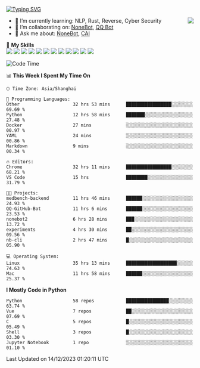 [![Typing SVG](https://readme-typing-svg.herokuapp.com?size=25&duration=2500&color=8C43EA&vCenter=true&width=200&height=40&lines=Hi+there+%F0%9F%91%8B%F0%9F%8F%BB;I'm+yanyongyu)](https://git.io/typing-svg)

<a href="#">
  <img align="right" src="https://github-readme-stats.vercel.app/api?username=yanyongyu&count_private=true&show_icons=true&bg_color=15,f2f7fd,E0EAFC" />
</a>

- 🌱 I’m currently learning: NLP, Rust, Reverse, Cyber Security
- 👯 I’m collaborating on: [NoneBot](https://github.com/nonebot), [QQ Bot](https://github.com/Mrs4s/go-cqhttp)
- 💬 Ask me about: [NoneBot](https://github.com/nonebot), [CAI](https://github.com/cscs181/CAI)

🌟 **My Skills**  
![](https://img.shields.io/badge/-Python-3e74a2?style=flat-square&logo=Python&logoColor=fff)
![](https://img.shields.io/badge/-TypeScript-3178C6?style=flat-square&logo=TypeScript&logoColor=fff)
![](https://img.shields.io/badge/-Vue-4fc08d?style=flat-square&logo=Vue.js&logoColor=fff)
![](https://img.shields.io/badge/-React-2d98ce?style=flat-square&logo=React&logoColor=fff)
![](https://img.shields.io/badge/-FastAPI-009688?style=flat-square&logo=FastAPI&logoColor=fff)
![](https://img.shields.io/badge/-Linux-000000?style=flat-square&logo=Linux&logoColor=fff)
![](https://img.shields.io/badge/-Docker-2496ED?style=flat-square&logo=Docker&logoColor=fff)
![](https://img.shields.io/badge/-Kubernetes-326CE5?style=flat-square&logo=Kubernetes&logoColor=fff)
![](https://img.shields.io/badge/-GitHub%20Actions-2088FF?style=flat-square&logo=GitHubActions&logoColor=fff)
![](https://img.shields.io/badge/-PostgreSQL-4169E1?style=flat-square&logo=PostgreSQL&logoColor=fff)
![](https://img.shields.io/badge/-Redis-DC382D?style=flat-square&logo=Redis&logoColor=fff)
![](https://img.shields.io/badge/-MongoDB-47A248?style=flat-square&logo=MongoDB&logoColor=fff)

<!--START_SECTION:waka-->
![Code Time](http://img.shields.io/badge/Code%20Time-5%2C486%20hrs%2026%20mins-blue)

📊 **This Week I Spent My Time On** 

```text
🕑︎ Time Zone: Asia/Shanghai

💬 Programming Languages: 
Other                    32 hrs 53 mins      █████████████████░░░░░░░░   69.69 % 
Python                   12 hrs 58 mins      ███████░░░░░░░░░░░░░░░░░░   27.48 % 
Docker                   27 mins             ░░░░░░░░░░░░░░░░░░░░░░░░░   00.97 % 
YAML                     24 mins             ░░░░░░░░░░░░░░░░░░░░░░░░░   00.86 % 
Markdown                 9 mins              ░░░░░░░░░░░░░░░░░░░░░░░░░   00.34 % 

🔥 Editors: 
Chrome                   32 hrs 11 mins      █████████████████░░░░░░░░   68.21 % 
VS Code                  15 hrs              ████████░░░░░░░░░░░░░░░░░   31.79 % 

🐱‍💻 Projects: 
medbench-backend         11 hrs 46 mins      ██████░░░░░░░░░░░░░░░░░░░   24.93 % 
QQ-GitHub-Bot            11 hrs 6 mins       ██████░░░░░░░░░░░░░░░░░░░   23.53 % 
nonebot2                 6 hrs 28 mins       ███░░░░░░░░░░░░░░░░░░░░░░   13.72 % 
experiments              4 hrs 30 mins       ██░░░░░░░░░░░░░░░░░░░░░░░   09.56 % 
nb-cli                   2 hrs 47 mins       █░░░░░░░░░░░░░░░░░░░░░░░░   05.90 % 

💻 Operating System: 
Linux                    35 hrs 13 mins      ███████████████████░░░░░░   74.63 % 
Mac                      11 hrs 58 mins      ██████░░░░░░░░░░░░░░░░░░░   25.37 % 
```

**I Mostly Code in Python** 

```text
Python                   58 repos            ████████████████░░░░░░░░░   63.74 % 
Vue                      7 repos             ██░░░░░░░░░░░░░░░░░░░░░░░   07.69 % 
C                        5 repos             █░░░░░░░░░░░░░░░░░░░░░░░░   05.49 % 
Shell                    3 repos             █░░░░░░░░░░░░░░░░░░░░░░░░   03.30 % 
Jupyter Notebook         1 repo              ░░░░░░░░░░░░░░░░░░░░░░░░░   01.10 % 
```




 Last Updated on 14/12/2023 01:20:11 UTC
<!--END_SECTION:waka-->
